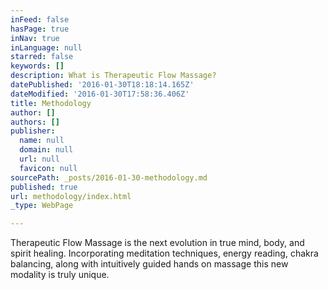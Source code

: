 ```yaml
---
inFeed: false
hasPage: true
inNav: true
inLanguage: null
starred: false
keywords: []
description: What is Therapeutic Flow Massage?
datePublished: '2016-01-30T18:18:14.165Z'
dateModified: '2016-01-30T17:58:36.406Z'
title: Methodology
author: []
authors: []
publisher:
  name: null
  domain: null
  url: null
  favicon: null
sourcePath: _posts/2016-01-30-methodology.md
published: true
url: methodology/index.html
_type: WebPage

---
```

Therapeutic Flow Massage is the next evolution in true mind, body, and spirit healing. Incorporating meditation techniques, energy reading, chakra balancing, along with intuitively guided hands on massage this new modality is truly unique.
